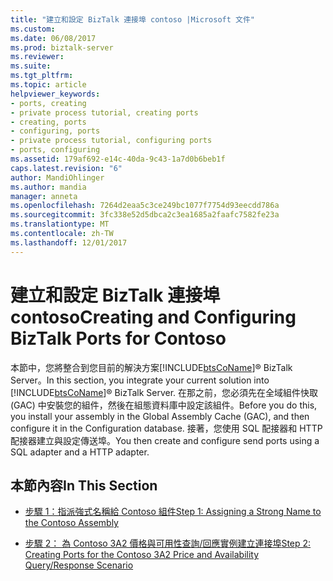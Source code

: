 ```yaml
---
title: "建立和設定 BizTalk 連接埠 contoso |Microsoft 文件"
ms.custom: 
ms.date: 06/08/2017
ms.prod: biztalk-server
ms.reviewer: 
ms.suite: 
ms.tgt_pltfrm: 
ms.topic: article
helpviewer_keywords:
- ports, creating
- private process tutorial, creating ports
- creating, ports
- configuring, ports
- private process tutorial, configuring ports
- ports, configuring
ms.assetid: 179af692-e14c-40da-9c43-1a7d0b6beb1f
caps.latest.revision: "6"
author: MandiOhlinger
ms.author: mandia
manager: anneta
ms.openlocfilehash: 7264d2eaa5c3ce249bc1077f7754d93eecdd786a
ms.sourcegitcommit: 3fc338e52d5dbca2c3ea1685a2faafc7582fe23a
ms.translationtype: MT
ms.contentlocale: zh-TW
ms.lasthandoff: 12/01/2017
---
```

# <a name="creating-and-configuring-biztalk-ports-for-contoso"></a><span data-ttu-id="4963a-102">建立和設定 BizTalk 連接埠 contoso</span><span class="sxs-lookup"><span data-stu-id="4963a-102">Creating and Configuring BizTalk Ports for Contoso</span></span>
<span data-ttu-id="4963a-103">本節中，您將整合到您目前的解決方案[!INCLUDE[btsCoName](../../includes/btsconame-md.md)]® BizTalk Server。</span><span class="sxs-lookup"><span data-stu-id="4963a-103">In this section, you integrate your current solution into [!INCLUDE[btsCoName](../../includes/btsconame-md.md)]® BizTalk Server.</span></span> <span data-ttu-id="4963a-104">在那之前，您必須先在全域組件快取 (GAC) 中安裝您的組件，然後在組態資料庫中設定該組件。</span><span class="sxs-lookup"><span data-stu-id="4963a-104">Before you do this, you install your assembly in the Global Assembly Cache (GAC), and then configure it in the Configuration database.</span></span> <span data-ttu-id="4963a-105">接著，您使用 SQL 配接器和 HTTP 配接器建立與設定傳送埠。</span><span class="sxs-lookup"><span data-stu-id="4963a-105">You then create and configure send ports using a SQL adapter and a HTTP adapter.</span></span>  
  
## <a name="in-this-section"></a><span data-ttu-id="4963a-106">本節內容</span><span class="sxs-lookup"><span data-stu-id="4963a-106">In This Section</span></span>  
  
-   [<span data-ttu-id="4963a-107">步驟 1：指派強式名稱給 Contoso 組件</span><span class="sxs-lookup"><span data-stu-id="4963a-107">Step 1: Assigning a Strong Name to the Contoso Assembly</span></span>](../../adapters-and-accelerators/accelerator-rosettanet/step-1-assigning-a-strong-name-to-the-contoso-assembly.md)  
  
-   [<span data-ttu-id="4963a-108">步驟 2： 為 Contoso 3A2 價格與可用性查詢/回應實例建立連接埠</span><span class="sxs-lookup"><span data-stu-id="4963a-108">Step 2: Creating Ports for the Contoso 3A2 Price and Availability Query/Response Scenario</span></span>](step-2-create-ports-for-contoso-3a2-price-and-availability-query.md)